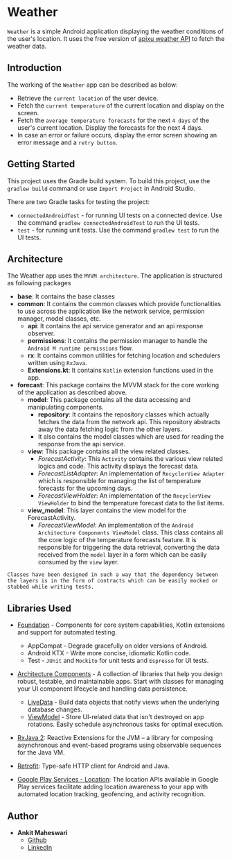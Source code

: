 # Weather

`Weather` is a simple Android application displaying the weather conditions of the user's location. It uses the free version of [apixu weather API](https://www.apixu.com/doc/) to fetch the weather data.

## Introduction
The working of the `Weather` app can be described as below:

- Retrieve the `current location` of the user device.
- Fetch the `current temperature` of the current location and display on the screen.
- Fetch the `average temperature forecasts` for the next `4 days` of the user's current location. Display the forecasts for the next 4 days.
-  In case an error or failure occurs, display the error screen showing an error message and a `retry button`.

## Getting Started

This project uses the Gradle build system. To build this project, use the `gradlew build` command or use `Import Project` in Android Studio.

There are two Gradle tasks for testing the project:

- `connectedAndroidTest` - for running UI tests on a connected device. Use the command `gradlew connectedAndroidTest` to run the UI tests.
- `test` - for running unit tests. Use the command `gradlew test` to run the UI tests.

## Architecture
The Weather app uses the `MVVM architecture`. The application is structured as following packages

-  <b>base</b>: It contains the base classes
-  <b>common</b>: It contains the common classes which provide functionalities to use across the application like the  network service, permission manager, model classes, etc.
    -  <b>api</b>: It contains the api service generator and an api response observer.
    -  <b>permissions</b>: It contains the permission manager to handle the `Android M runtime permissions` flow.
    -  <b>rx</b>: It contains common utilities for fetching location and schedulers written using `RxJava`.
    -  <b>Extensions.kt</b>: It contains `Kotlin` extension functions used in the app.
-  <b>forecast</b>: This package contains the MVVM stack for the core working of the application as described above.
    -  <b>model</b>: This package contains all the data accessing and manipulating components.
        -  <b>repository</b>: It contains the repository classes which actually fetches the data from the network api. This repository abstracts away the data fetching logic from the other layers.
        - It also contains the model classes which are used for reading the response from the api service.
    - <b>view</b>: This package contains all the view related classes.
        - <i>ForecastActivity</i>: This `Activity` contains the various view related logics and code. This activity displays the forecast data.
        - <i>ForecastListAdapter</i>: An implementation of  `RecyclerView Adapter` which is responsible for managing the list of temperature forecasts for the upcoming days.
        - <i>ForecastViewHolder</i>: An implementation of the `RecyclerView ViewHolder` to bind the temperature forecast data to the list items.
    - <b>view_model</b>: This layer contains the view model for the ForecastActivity.
        - <i>ForecastViewModel</i>: An implementation of the `Android Architecture Components ViewModel` class. This class contains all the core logic of the temperature forecasts feature. It is responsible for triggering the data retrieval, converting the data received from the `model` layer in a form which can be easily consumed by the `view` layer.


`Classes have been designed in such a way that the dependency between the layers is in the form of contracts which can be easily mocked or stubbed while writing tests.`

## Libraries Used
- [Foundation](https://developer.android.com/jetpack/components) - Components for core system capabilities, Kotlin extensions and support for automated testing.
    - AppCompat - Degrade gracefully on older versions of Android.
    - Android KTX - Write more concise, idiomatic Kotlin code.
    - Test - `JUnit` and `Mockito` for unit tests and `Espresso` for UI tests.

- [Architecture Components](https://developer.android.com/topic/libraries/architecture) - A collection of libraries that help you design robust, testable, and maintainable apps. Start with classes for managing your UI component lifecycle and handling data persistence.
    - [LiveData](https://developer.android.com/topic/libraries/architecture/livedata) - Build data objects that notify views when the underlying database changes.
    - [ViewModel](https://developer.android.com/topic/libraries/architecture/viewmodel) - Store UI-related data that isn't destroyed on app rotations. Easily schedule asynchronous tasks for optimal execution.

- [RxJava 2](https://github.com/ReactiveX/RxJava): Reactive Extensions for the JVM – a library for composing asynchronous and event-based programs using observable sequences for the Java VM.
- [Retrofit](https://square.github.io/retrofit/): Type-safe HTTP client for Android and Java.
- [Google Play Services - Location](https://developer.android.com/training/location): The location APIs available in Google Play services facilitate adding location awareness to your app with automated location tracking, geofencing, and activity recognition.


## Author
- <b>Ankit Maheswari</b>
    - [Github](https://github.com/ankitmaheswari)
    - [LinkedIn](https://www.linkedin.com/in/ankitmaheswari/)
